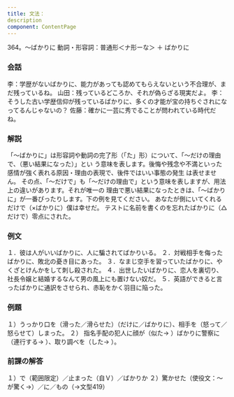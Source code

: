 ```yaml
---
title: 文法：
description
component: ContentPage
---
```



364。～ばかりに
動詞・形容詞：普通形＜ナ形ーな＞ ＋ ばかりに
### 会話
李：学歴がないばかりに、能力があっても認めてもらえないという不合理が、まだ残っているね。 山田：残っているどころか、それが偽らざる現実だよ。
李：そうした古い学歴信仰が残っているばかりに、多くの才能が宝の持ちぐされになってるんじゃないの？
佐藤：確かに一芸に秀でることが問われている時代だね。
### 解説
「～ばかりに」は形容詞や動詞の完了形（「た」形）について、「～だけの理由で、（悪い結果になった）」とい う意味を表します。後悔や残念や不満といった感情が強く表れる原因・理由の表現で、後件ではいい事態の発生 は表せません。
その点、「～だけで」も「～だけの理由で」という意味を表しますが、用法上の違いがあります。それが唯一の 理由で悪い結果になったときは、「～ばかりに」が一番ぴったりします。下の例を見てください。
あなたが側にいてくれるだけで（×ばかりに）僕は幸せだ。 テストに名前を書くのを忘れたばかりに（△だけで）零点にされた。
### 例文
１．彼は人がいいばかりに、人に騙されてばかりいる。
２．対戦相手を侮ったばかりに、敗北の憂き目にあった。
３．なまじ空手を習っていたばかりに、やくざとけんかをして刺し殺された。
４．出世したいばかりに、恋人を裏切り、社長令嬢と結婚するなんて男の風上にも置けない奴だ。
５．英語ができると言ったばかりに通訳をさせられ、赤恥をかく羽目に陥った。
### 例題
１）うっかり口を（滑った／滑らせた）（だけに／ばかりに）、相手を（怒って／怒らせて）しまった。
２） 指名手配の犯人に顔が（似た→ ）ばかりに警察に（連行する→ ）、取り調べを（した→ ）。
### 前課の解答
１）で（範囲限定）／止まった（自Ｖ）／ばかりか
２）驚かせた（使役文：～が驚く→）／に／もの（→文型419）
